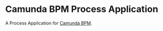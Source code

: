 # Camunda BPM Process Application
A Process Application for [Camunda BPM](http://docs.camunda.org).

